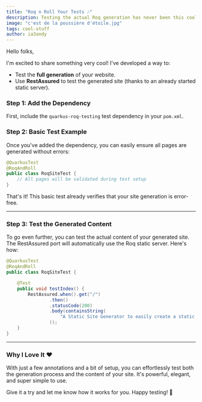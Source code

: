 ```yaml
---
title: "Roq n Roll Your Tests 🎶"
description: Testing the actual Roq generation has never been this cool! 🎸  
image: "c'est de la poussière d'étoile.jpg"
tags: cool-stuff
author: ia3andy
---
```


Hello folks,

I'm excited to share something very cool! I've developed a way to:
- Test the **full generation** of your website.
- Use **RestAssured** to test the generated site (thanks to an already started static server).

### Step 1: Add the Dependency

First, include the `quarkus-roq-testing` test dependency in your `pom.xml`.

### Step 2: Basic Test Example

Once you've added the dependency, you can easily ensure all pages are generated without errors:

```java
@QuarkusTest
@RoqAndRoll
public class RoqSiteTest {
    // All pages will be validated during test setup
}
```

That's it! This basic test already verifies that your site generation is error-free.

---

### Step 3: Test the Generated Content

To go even further, you can test the actual content of your generated site. The RestAssured port will automatically use the Roq static server. Here's how:

```java
@QuarkusTest
@RoqAndRoll
public class RoqSiteTest {

    @Test
    public void testIndex() {
        RestAssured.when().get("/")
                .then()
                .statusCode(200)
                .body(containsString(
                    "A Static Site Generator to easily create a static website or blog using Quarkus super-powers."
                ));
    }
}
```

---

### Why I Love It ❤️

With just a few annotations and a bit of setup, you can effortlessly test both the generation process and the content of your site. It's powerful, elegant, and super simple to use.

Give it a try and let me know how it works for you. Happy testing! 🚀
